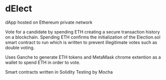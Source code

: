 # dElect
dApp hosted on Ethereum private network

Vote for a candidate by spending ETH creating a secure transaction history on a blockchain.
Spending ETH confirms the initialization of the Election.sol smart contract to run which is written to prevent illegitimate votes such as double voting.

Uses Ganche to generate ETH tokens and MetaMask chrome extention as a wallet to spend ETH in order to vote.

Smart contracts written in Solidity
Testing by Mocha
